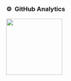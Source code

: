 ### ⚙️ &nbsp;GitHub Analytics
<p align="centre">
  <a href="https://github.com/samirkape">
      <img height="150em" src="https://github-readme-stats-eight-theta.vercel.app/api?username=samirkape&show_icons=trueinclude_all_commits=true&hide=contribs,prs,issues&count_private=true" />
      <img height="150em" src="https://github-readme-stats-eight-theta.vercel.app/api/top-langs/?username=samirkape&layout=compact/>
  </a>
</p>
